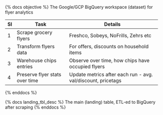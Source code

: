 {% docs objective %}
The Google/GCP BigQuery workspace (dataset) for flyer analytics

 Sl | Task                           | Details                                                     
----|--------------------------------|--------------------------------------------------------------
  1 | Scrape grocery flyers          | Freshco, Sobeys, NoFrills, Zehrs etc                         
  2 | Transform flyers data          | For offers, discounts on household items                     
  3 | Warehouse chips entries        | Observe over time, how chips have occupied flyers           
  4 | Preserve flyer stats over time | Update metrics after each run - avg. val/discount, pricetags
{% enddocs %}

{% docs landing_tbl_desc %}
The main (landing) table, ETL-ed to BigQuery after scraping
{% enddocs %}